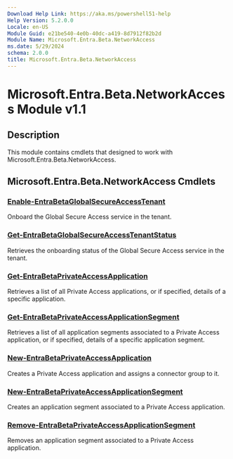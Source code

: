 ```yaml
---
Download Help Link: https://aka.ms/powershell51-help
Help Version: 5.2.0.0
Locale: en-US
Module Guid: e21be540-4e0b-40dc-a419-8d7912f82b2d
Module Name: Microsoft.Entra.Beta.NetworkAccess
ms.date: 5/29/2024
schema: 2.0.0
title: Microsoft.Entra.Beta.NetworkAccess
---
```

# Microsoft.Entra.Beta.NetworkAccess Module v1.1

## Description

This module contains cmdlets that designed to work with Microsoft.Entra.Beta.NetworkAccess.

## Microsoft.Entra.Beta.NetworkAccess Cmdlets

### [Enable-EntraBetaGlobalSecureAccessTenant](Enable-EntraBetaGlobalSecureAccessTenant.md)

Onboard the Global Secure Access service in the tenant.

### [Get-EntraBetaGlobalSecureAccessTenantStatus](Get-EntraBetaGlobalSecureAccessTenantStatus.md)

Retrieves the onboarding status of the Global Secure Access service in the tenant.

### [Get-EntraBetaPrivateAccessApplication](Get-EntraBetaPrivateAccessApplication.md)

Retrieves a list of all Private Access applications, or if specified, details of a specific application.

### [Get-EntraBetaPrivateAccessApplicationSegment](Get-EntraBetaPrivateAccessApplicationSegment.md)

Retrieves a list of all application segments associated to a Private Access application, or if specified, details of a specific application segment.

### [New-EntraBetaPrivateAccessApplication](New-EntraBetaPrivateAccessApplication.md)

Creates a Private Access application and assigns a connector group to it.

### [New-EntraBetaPrivateAccessApplicationSegment](New-EntraBetaPrivateAccessApplicationSegment.md)

Creates an application segment associated to a Private Access application.

### [Remove-EntraBetaPrivateAccessApplicationSegment](Remove-EntraBetaPrivateAccessApplicationSegment.md)

Removes an application segment associated to a Private Access application.


